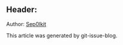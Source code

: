 ## Header:

Author: [Sep0lkit](https://github.com/Sep0lkit)

This article was generated by git-issue-blog.

